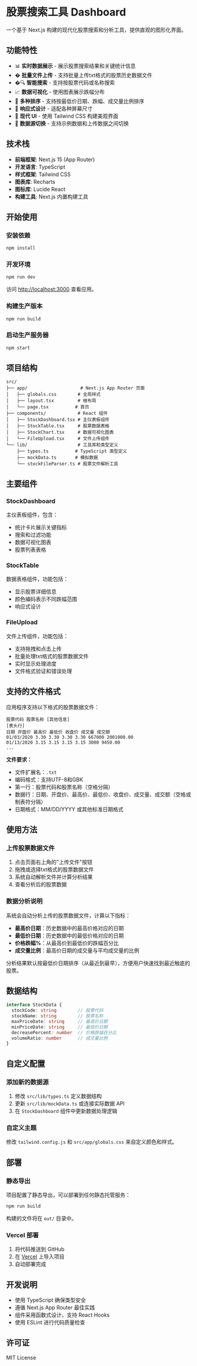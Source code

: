 # 股票搜索工具 Dashboard

一个基于 Next.js 构建的现代化股票搜索和分析工具，提供直观的图形化界面。

## 功能特性

- 📊 **实时数据展示** - 展示股票搜索结果和关键统计信息
- � **批量文件上传** - 支持批量上传txt格式的股票历史数据文件
- �🔍 **智能搜索** - 支持按股票代码或名称搜索
- 📈 **数据可视化** - 使用图表展示跌幅分布
- 🎯 **多种排序** - 支持按最低价日期、跌幅、成交量比例排序
- 📱 **响应式设计** - 适配各种屏幕尺寸
- 🎨 **现代 UI** - 使用 Tailwind CSS 构建美观界面
- 🔄 **数据源切换** - 支持示例数据和上传数据之间切换

## 技术栈

- **前端框架**: Next.js 15 (App Router)
- **开发语言**: TypeScript
- **样式框架**: Tailwind CSS
- **图表库**: Recharts
- **图标库**: Lucide React
- **构建工具**: Next.js 内置构建工具

## 开始使用

### 安装依赖

```bash
npm install
```

### 开发环境

```bash
npm run dev
```

访问 [http://localhost:3000](http://localhost:3000) 查看应用。

### 构建生产版本

```bash
npm run build
```

### 启动生产服务器

```bash
npm start
```

## 项目结构

```
src/
├── app/                    # Next.js App Router 页面
│   ├── globals.css        # 全局样式
│   ├── layout.tsx         # 根布局
│   └── page.tsx          # 首页
├── components/            # React 组件
│   ├── StockDashboard.tsx # 主仪表板组件
│   ├── StockTable.tsx     # 股票数据表格
│   ├── StockChart.tsx     # 数据可视化图表
│   └── FileUpload.tsx     # 文件上传组件
└── lib/                   # 工具库和类型定义
    ├── types.ts          # TypeScript 类型定义
    ├── mockData.ts       # 模拟数据
    └── stockFileParser.ts # 股票文件解析工具
```

## 主要组件

### StockDashboard

主仪表板组件，包含：
- 统计卡片展示关键指标
- 搜索和过滤功能
- 数据可视化图表
- 股票列表表格

### StockTable

数据表格组件，功能包括：
- 显示股票详细信息
- 颜色编码表示不同跌幅范围
- 响应式设计

### FileUpload

文件上传组件，功能包括：
- 支持拖拽和点击上传
- 批量处理txt格式的股票数据文件
- 实时显示处理进度
- 文件格式验证和错误处理

## 支持的文件格式

应用程序支持以下格式的股票数据文件：

```
股票代码 股票名称 [其他信息]
[表头行]
日期 开盘价 最高价 最低价 收盘价 成交量 成交额
01/03/2020 3.30 3.30 3.30 3.30 667000 2001000.00
01/13/2020 3.15 3.15 3.15 3.15 3000 9450.00
...
```

**文件要求：**
- 文件扩展名：`.txt`
- 编码格式：支持UTF-8和GBK
- 第一行：股票代码和股票名称（空格分隔）
- 数据行：日期、开盘价、最高价、最低价、收盘价、成交量、成交额（空格或制表符分隔）
- 日期格式：MM/DD/YYYY 或其他标准日期格式

## 使用方法

### 上传股票数据文件

1. 点击页面右上角的"上传文件"按钮
2. 拖拽或选择txt格式的股票数据文件
3. 系统自动解析文件并计算分析结果
4. 查看分析后的股票数据

### 数据分析说明

系统会自动分析上传的股票数据文件，计算以下指标：
- **最高价日期**：历史数据中的最高价格对应的日期
- **最低价日期**：历史数据中的最低价格对应的日期  
- **价格跌幅%**：从最高价到最低价的跌幅百分比
- **成交量比例**：最高价日期的成交量与平均成交量的比例

分析结果默认按最低价日期排序（从最近到最早），方便用户快速找到最近触底的股票。

## 数据结构

```typescript
interface StockData {
  stockCode: string        // 股票代码
  stockName: string        // 股票名称
  maxPriceDate: string     // 最高价日期
  minPriceDate: string     // 最低价日期
  decreasePercent: number  // 价格跌幅百分比
  volumeRatio: number      // 成交量比例
}
```

## 自定义配置

### 添加新的数据源

1. 修改 `src/lib/types.ts` 定义数据结构
2. 更新 `src/lib/mockData.ts` 或连接实际数据 API
3. 在 `StockDashboard` 组件中更新数据处理逻辑

### 自定义主题

修改 `tailwind.config.js` 和 `src/app/globals.css` 来自定义颜色和样式。

## 部署

### 静态导出

项目配置了静态导出，可以部署到任何静态托管服务：

```bash
npm run build
```

构建的文件将在 `out/` 目录中。

### Vercel 部署

1. 将代码推送到 GitHub
2. 在 [Vercel](https://vercel.com) 上导入项目
3. 自动部署完成

## 开发说明

- 使用 TypeScript 确保类型安全
- 遵循 Next.js App Router 最佳实践
- 组件采用函数式设计，支持 React Hooks
- 使用 ESLint 进行代码质量检查

## 许可证

MIT License
